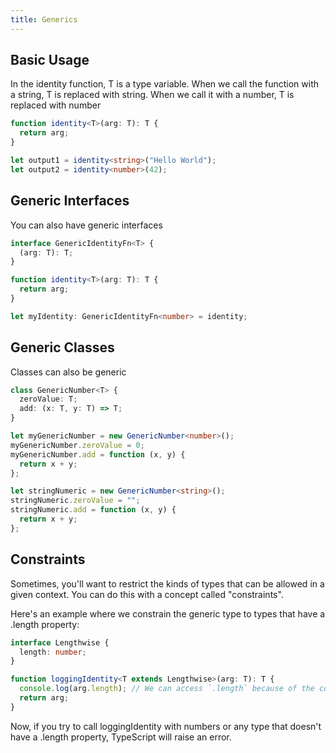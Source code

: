 ```yaml
---
title: Generics
---
```


## Basic Usage

In the identity function, T is a type variable. When we call the function with a string, T is replaced with string. When we call it with a number, T is replaced with number

```ts
function identity<T>(arg: T): T {
  return arg;
}

let output1 = identity<string>("Hello World");
let output2 = identity<number>(42);
```

## Generic Interfaces

You can also have generic interfaces

```ts
interface GenericIdentityFn<T> {
  (arg: T): T;
}

function identity<T>(arg: T): T {
  return arg;
}

let myIdentity: GenericIdentityFn<number> = identity;
```

## Generic Classes

Classes can also be generic

```ts
class GenericNumber<T> {
  zeroValue: T;
  add: (x: T, y: T) => T;
}

let myGenericNumber = new GenericNumber<number>();
myGenericNumber.zeroValue = 0;
myGenericNumber.add = function (x, y) {
  return x + y;
};

let stringNumeric = new GenericNumber<string>();
stringNumeric.zeroValue = "";
stringNumeric.add = function (x, y) {
  return x + y;
};
```

## Constraints

Sometimes, you'll want to restrict the kinds of types that can be allowed in a given context. You can do this with a concept called "constraints".

Here's an example where we constrain the generic type to types that have a .length property:

```ts
interface Lengthwise {
  length: number;
}

function loggingIdentity<T extends Lengthwise>(arg: T): T {
  console.log(arg.length); // We can access `.length` because of the constraint
  return arg;
}
```

Now, if you try to call loggingIdentity with numbers or any type that doesn't have a .length property, TypeScript will raise an error.
